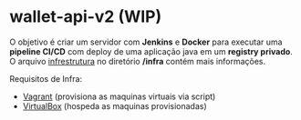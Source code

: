 # wallet-api-v2 (WIP)

O objetivo é criar um servidor com **Jenkins** e **Docker** para executar uma **pipeline CI/CD** com deploy de uma aplicação java em um **registry privado**. \
O arquivo [infrestrutura](https://github.com/RafaelClaumann/wallet-api-v2/blob/master/infra/README.md) no diretório **/infra** contém mais informações.

Requisitos de Infra:
  - [Vagrant](https://www.vagrantup.com/downloads)  (provisiona as maquinas virtuais via script)
  - [VirtualBox](https://www.virtualbox.org/)  (hospeda as maquinas provisionadas)

